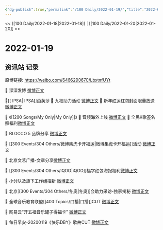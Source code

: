 ```yaml
---
{"dg-publish":true,"permalink":"/100 Daily/2022-01-19/","title":"2022-01-19","created":"2022-12-22T16:30:48.000+08:00","updated":"2023-04-11T14:46:35.015+08:00"}
---
```



<< [[100 Daily/2022-01-18\|2022-01-18]] | [[100 Daily/2022-01-20\|2022-01-20]] >>

# 2022-01-19

## 资讯站 记录

原博链接: https://weibo.com/6466290670/LbxtnfUYt

💫 深深发博 [微博正文](https://m.weibo.cn/6466290670/4727355275215967)

💫[[ IPSA\| IPSA]]茵芙莎
🌟 九福助力活动 [微博正文](https://m.weibo.cn/6466290670/4727291227146755)
🌟 新年红运红包封面限量放送 [微博正文](https://m.weibo.cn/6466290670/4727328771671051)

💫 《[[200 Songs/My Only\|My Only]]》
🌟 音频海外上线 [微博正文](https://m.weibo.cn/6466290670/4727285657374304)
🌟 全民K歌签名照福利[微博正文](https://m.weibo.cn/6466290670/4727335373246846)

💫 BLOCCO 5 品牌分享 [微博正文](https://m.weibo.cn/6466290670/4727332650091719)

💫 [[300 Events/304 Others/微博集虎卡开福运\|微博集虎卡开福运]]活动 [微博正文](https://m.weibo.cn/6466290670/4727376049083864)

💫 北京文艺广播-文章分享[微博正文](https://m.weibo.cn/6466290670/4727435004217432)

💫 [[300 Events/304 Others/iQOO\|iQOO]]福字红包海报福利[微博正文](https://m.weibo.cn/6466290670/4727409838653665)

💫 小分队及旗下工作组招新 [微博正文](https://m.weibo.cn/6466290670/4727345343368552)

💫 北京[[300 Events/304 Others/冬奥\|冬奥]]会助力采访-独家揭秘 [微博正文](https://m.weibo.cn/6466290670/4727375735294664)

💫 全球音乐教育联盟[[400 Topics/口播\|口播]]CUT [微博正文](https://m.weibo.cn/6466290670/4727286471592750)

💫 网易云“开五福音乐罐子得福卡” [微博正文](https://m.weibo.cn/6466290670/4727321036850369)

💫 每日早安-20200119《快乐DBY》歌曲CUT
[微博正文](https://m.weibo.cn/6466290670/4727273741356297)
